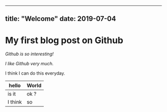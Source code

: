 
---
title: "Welcome"
date: 2019-07-04
---

# My first blog post on Github

*Github is so interesting!*

*I like Github very much.*

I think I can do this everyday.

hello | World
------|--------
is it | ok ?
I think | so

